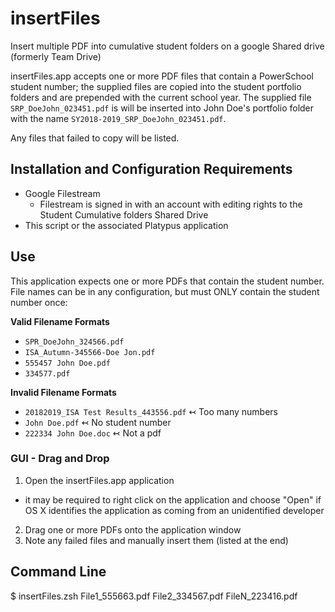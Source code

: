 # insertFiles
Insert multiple PDF into cumulative student folders on a google Shared drive (formerly Team Drive)

insertFiles.app accepts one or more PDF files that contain a PowerSchool student number; the supplied files are copied into the student portfolio folders and are prepended with the current school year. The supplied file `SRP_DoeJohn_023451.pdf` is will be inserted into John Doe's portfolio folder with the name `SY2018-2019_SRP_DoeJohn_023451.pdf`.


Any files that failed to copy will be listed.

## Installation and Configuration Requirements
* Google Filestream
  * Filestream is signed in with an account with editing rights to the Student Cumulative folders Shared Drive
* This script or the associated Platypus application

## Use
This application expects one or more PDFs that contain the student number. File names can be in any configuration, but must ONLY contain the student number once:

**Valid Filename Formats**
* `SPR_DoeJohn_324566.pdf`
* `ISA_Autumn-345566-Doe Jon.pdf`
* `555457 John Doe.pdf`
* `334577.pdf`

**Invalid Filename Formats**
* `20182019_ISA Test Results_443556.pdf` ↢ Too many numbers
* `John Doe.pdf` ↢ No student number
* `222334 John Doe.doc` ↢ Not a pdf

### GUI - Drag and Drop
1. Open the insertFiles.app application 
  - it may be required to right click on the application and choose "Open" if OS X identifies the application as coming from an unidentified developer
2. Drag one or more PDFs onto the application window
3. Note any failed files and manually insert them (listed at the end)

## Command Line
$ insertFiles.zsh File1_555663.pdf File2_334567.pdf FileN_223416.pdf
